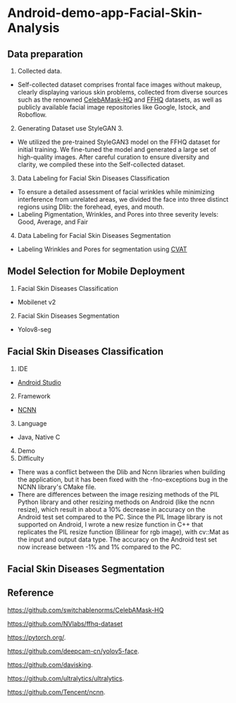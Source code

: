 # Android-demo-app-Facial-Skin-Analysis

## Data preparation

1. Collected data.
* Self-collected dataset comprises frontal face images without makeup, clearly displaying various skin problems, collected from diverse sources such as the renowned [CelebAMask-HQ](https://github.com/switchablenorms/CelebAMask-HQ?tab=readme-ov-file) and [FFHQ](https://github.com/NVlabs/ffhq-dataset) datasets, as well as publicly available facial image repositories like Google, Istock, and Roboflow.
2. Generating Dataset use StyleGAN 3.
* We utilized the pre-trained StyleGAN3 model on the FFHQ dataset for initial training. We fine-tuned the model and generated a large set of high-quality images. After careful curation to ensure diversity and clarity, we compiled these into the Self-collected dataset.
3. Data Labeling for Facial Skin Diseases Classification
* To ensure a detailed assessment of facial wrinkles while minimizing interference from unrelated areas, we divided the face into three distinct regions using Dlib: the forehead, eyes, and mouth.
* Labeling Pigmentation, Wrinkles, and Pores into three severity levels: Good, Average, and Fair
4. Data Labeling for Facial Skin Diseases Segmentation
*  Labeling Wrinkles and Pores for segmentation using [CVAT](https://app.cvat.ai/)

## Model Selection for Mobile Deployment
1. Facial Skin Diseases Classification
* Mobilenet v2
2. Facial Skin Diseases Segmentation
* Yolov8-seg

## Facial Skin Diseases Classification
1. IDE
* [Android Studio](https://androidstudio.googleblog.com/2023/11/android-studio-giraffe-202231-patch-4.html)
2. Framework
* [NCNN](https://github.com/Tencent/ncnn)
3. Language
* Java, Native C
4. Demo
5. Difficulty
* There was a conflict between the Dlib and Ncnn libraries when building the application, but it has been fixed with the -fno-exceptions bug in the NCNN library's CMake file.
* There are differences between the image resizing methods of the PIL Python library and other resizing methods on Android (like the ncnn resize), which result in about a 10% decrease in accuracy on the Android test set compared to the PC. Since the PIL Image library is not supported on Android, I wrote a new resize function in C++ that replicates the PIL resize function (Bilinear for rgb image), with cv::Mat as the input and output data type. The accuracy on the Android test set now increase between -1% and 1% compared to the PC.

## Facial Skin Diseases Segmentation 

## Reference

https://github.com/switchablenorms/CelebAMask-HQ

https://github.com/NVlabs/ffhq-dataset

https://pytorch.org/.

https://github.com/deepcam-cn/yolov5-face.

https://github.com/davisking.

https://github.com/ultralytics/ultralytics.

https://github.com/Tencent/ncnn. 
